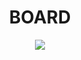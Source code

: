 <h1 align="center"> BOARD </h1>
<p align="center"> 
  <img src="https://img.shields.io/badge/platform-arduino-green.svg" /> 
</p>
